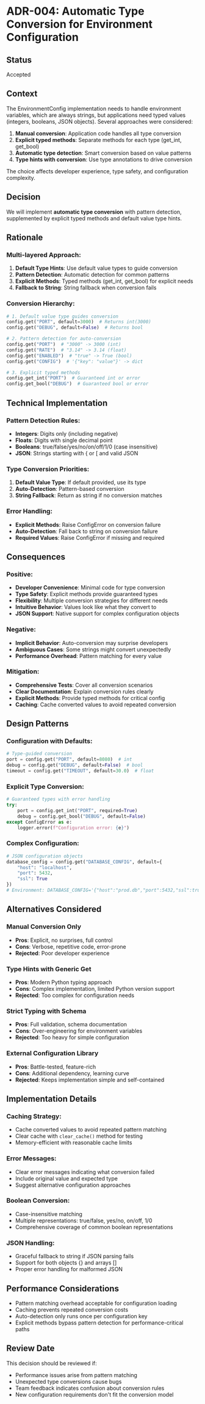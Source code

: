 # ADR-004: Automatic Type Conversion for Environment Configuration

## Status
Accepted

## Context
The EnvironmentConfig implementation needs to handle environment variables, which are always strings, but applications need typed values (integers, booleans, JSON objects). Several approaches were considered:

1. **Manual conversion**: Application code handles all type conversion
2. **Explicit typed methods**: Separate methods for each type (get_int, get_bool)
3. **Automatic type detection**: Smart conversion based on value patterns
4. **Type hints with conversion**: Use type annotations to drive conversion

The choice affects developer experience, type safety, and configuration complexity.

## Decision
We will implement **automatic type conversion** with pattern detection, supplemented by explicit typed methods and default value type hints.

## Rationale

### Multi-layered Approach:
1. **Default Type Hints**: Use default value types to guide conversion
2. **Pattern Detection**: Automatic detection for common patterns
3. **Explicit Methods**: Typed methods (get_int, get_bool) for explicit needs
4. **Fallback to String**: String fallback when conversion fails

### Conversion Hierarchy:
```python
# 1. Default value type guides conversion
config.get("PORT", default=3000)  # Returns int(3000)
config.get("DEBUG", default=False)  # Returns bool

# 2. Pattern detection for auto-conversion
config.get("PORT")  # "3000" -> 3000 (int)
config.get("RATE")  # "3.14" -> 3.14 (float) 
config.get("ENABLED")  # "true" -> True (bool)
config.get("CONFIG")  # '{"key": "value"}' -> dict

# 3. Explicit typed methods
config.get_int("PORT")  # Guaranteed int or error
config.get_bool("DEBUG")  # Guaranteed bool or error
```

## Technical Implementation

### Pattern Detection Rules:
- **Integers**: Digits only (including negative)
- **Floats**: Digits with single decimal point
- **Booleans**: true/false/yes/no/on/off/1/0 (case insensitive)
- **JSON**: Strings starting with { or [ and valid JSON

### Type Conversion Priorities:
1. **Default Value Type**: If default provided, use its type
2. **Auto-Detection**: Pattern-based conversion
3. **String Fallback**: Return as string if no conversion matches

### Error Handling:
- **Explicit Methods**: Raise ConfigError on conversion failure
- **Auto-Detection**: Fall back to string on conversion failure
- **Required Values**: Raise ConfigError if missing and required

## Consequences

### Positive:
- **Developer Convenience**: Minimal code for type conversion
- **Type Safety**: Explicit methods provide guaranteed types
- **Flexibility**: Multiple conversion strategies for different needs
- **Intuitive Behavior**: Values look like what they convert to
- **JSON Support**: Native support for complex configuration objects

### Negative:
- **Implicit Behavior**: Auto-conversion may surprise developers
- **Ambiguous Cases**: Some strings might convert unexpectedly
- **Performance Overhead**: Pattern matching for every value

### Mitigation:
- **Comprehensive Tests**: Cover all conversion scenarios
- **Clear Documentation**: Explain conversion rules clearly
- **Explicit Methods**: Provide typed methods for critical config
- **Caching**: Cache converted values to avoid repeated conversion

## Design Patterns

### Configuration with Defaults:
```python
# Type-guided conversion
port = config.get("PORT", default=8080)  # int
debug = config.get("DEBUG", default=False)  # bool
timeout = config.get("TIMEOUT", default=30.0)  # float
```

### Explicit Type Conversion:
```python
# Guaranteed types with error handling
try:
    port = config.get_int("PORT", required=True)
    debug = config.get_bool("DEBUG", default=False)
except ConfigError as e:
    logger.error(f"Configuration error: {e}")
```

### Complex Configuration:
```python
# JSON configuration objects
database_config = config.get("DATABASE_CONFIG", default={
    "host": "localhost",
    "port": 5432,
    "ssl": True
})
# Environment: DATABASE_CONFIG='{"host":"prod.db","port":5432,"ssl":true}'
```

## Alternatives Considered

### Manual Conversion Only
- **Pros**: Explicit, no surprises, full control
- **Cons**: Verbose, repetitive code, error-prone
- **Rejected**: Poor developer experience

### Type Hints with Generic Get
- **Pros**: Modern Python typing approach
- **Cons**: Complex implementation, limited Python version support
- **Rejected**: Too complex for configuration needs

### Strict Typing with Schema
- **Pros**: Full validation, schema documentation
- **Cons**: Over-engineering for environment variables
- **Rejected**: Too heavy for simple configuration

### External Configuration Library
- **Pros**: Battle-tested, feature-rich
- **Cons**: Additional dependency, learning curve
- **Rejected**: Keeps implementation simple and self-contained

## Implementation Details

### Caching Strategy:
- Cache converted values to avoid repeated pattern matching
- Clear cache with `clear_cache()` method for testing
- Memory-efficient with reasonable cache limits

### Error Messages:
- Clear error messages indicating what conversion failed
- Include original value and expected type
- Suggest alternative configuration approaches

### Boolean Conversion:
- Case-insensitive matching
- Multiple representations: true/false, yes/no, on/off, 1/0
- Comprehensive coverage of common boolean representations

### JSON Handling:
- Graceful fallback to string if JSON parsing fails
- Support for both objects {} and arrays []
- Proper error handling for malformed JSON

## Performance Considerations
- Pattern matching overhead acceptable for configuration loading
- Caching prevents repeated conversion costs
- Auto-detection only runs once per configuration key
- Explicit methods bypass pattern detection for performance-critical paths

## Review Date
This decision should be reviewed if:
- Performance issues arise from pattern matching
- Unexpected type conversions cause bugs
- Team feedback indicates confusion about conversion rules
- New configuration requirements don't fit the conversion model